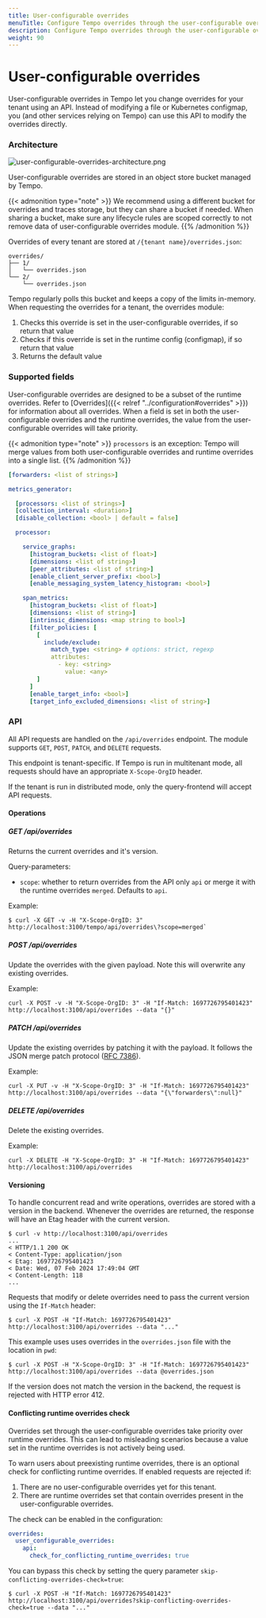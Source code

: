 ```yaml
---
title: User-configurable overrides
menuTitle: Configure Tempo overrides through the user-configurable overrides API
description: Configure Tempo overrides through the user-configurable overrides API
weight: 90
---
```


# User-configurable overrides

User-configurable overrides in Tempo let you change overrides for your tenant using an API.
Instead of modifying a file or Kubernetes configmap, you (and other services relying on Tempo) can use this API to modify the overrides directly.

### Architecture

![user-configurable-overrides-architecture.png](/media/docs/tempo/user-configurable-overrides-architecture.png)

User-configurable overrides are stored in an object store bucket managed by Tempo.

{{< admonition type="note" >}}
We recommend using a different bucket for overrides and traces storage, but they can share a bucket if needed.
When sharing a bucket, make sure any lifecycle rules are scoped correctly to not remove data of user-configurable overrides module.
{{% /admonition %}}

Overrides of every tenant are stored at `/{tenant name}/overrides.json`:

```
overrides/
├── 1/
│   └── overrides.json
└── 2/
    └── overrides.json
```

Tempo regularly polls this bucket and keeps a copy of the limits in-memory. When requesting the overrides for a tenant, the overrides module:

1. Checks this override is set in the user-configurable overrides, if so return that value
2. Checks if this override is set in the runtime config (configmap), if so return that value
3. Returns the default value

### Supported fields

User-configurable overrides are designed to be a subset of the runtime overrides. Refer to [Overrides]({{< relref "../configuration#overrides" >}}) for information about all overrides. 
When a field is set in both the user-configurable overrides and the runtime overrides, the value from the user-configurable overrides will take priority.

{{< admonition type="note" >}}
`processors` is an exception: Tempo will merge values from both user-configurable overrides and runtime overrides into a single list.
{{% /admonition %}}

```yaml
[forwarders: <list of strings>]

metrics_generator:

  [processors: <list of strings>]
  [collection_interval: <duration>]
  [disable_collection: <bool> | default = false]

  processor:

    service_graphs:
      [histogram_buckets: <list of float>]
      [dimensions: <list of string>]
      [peer_attributes: <list of string>]
      [enable_client_server_prefix: <bool>]
      [enable_messaging_system_latency_histogram: <bool>]

    span_metrics:
      [histogram_buckets: <list of float>]
      [dimensions: <list of string>]
      [intrinsic_dimensions: <map string to bool>]
      [filter_policies: [
        [
          include/exclude:
            match_type: <string> # options: strict, regexp
            attributes:
              - key: <string>
                value: <any>
        ]
      ]
      [enable_target_info: <bool>]
      [target_info_excluded_dimensions: <list of string>]
```

### API

All API requests are handled on the `/api/overrides` endpoint. The module supports `GET`, `POST`, `PATCH`, and `DELETE` requests.

This endpoint is tenant-specific. If Tempo is run in multitenant mode, all requests should have an appropriate `X-Scope-OrgID` header.

If the tenant is run in distributed mode, only the query-frontend will accept API requests.

#### Operations

##### GET /api/overrides

Returns the current overrides and it's version.

Query-parameters:
- `scope`: whether to return overrides from the API only `api` or merge it with the runtime overrides `merged`. Defaults to `api`.

Example:

```
$ curl -X GET -v -H "X-Scope-OrgID: 3" http://localhost:3100/tempo/api/overrides\?scope=merged`
```

##### POST /api/overrides

Update the overrides with the given payload. Note this will overwrite any existing overrides.

Example:

```
curl -X POST -v -H "X-Scope-OrgID: 3" -H "If-Match: 1697726795401423" http://localhost:3100/api/overrides --data "{}"
```

##### PATCH /api/overrides

Update the existing overrides by patching it with the payload. It follows the JSON merge patch protocol ([RFC 7386](https://datatracker.ietf.org/doc/html/rfc7386)).

Example:

```
curl -X PUT -v -H "X-Scope-OrgID: 3" -H "If-Match: 1697726795401423" http://localhost:3100/api/overrides --data "{\"forwarders\":null}"
```

##### DELETE /api/overrides

Delete the existing overrides.

Example:

```
curl -X DELETE -H "X-Scope-OrgID: 3" -H "If-Match: 1697726795401423" http://localhost:3100/api/overrides
```

#### Versioning

To handle concurrent read and write operations, overrides are stored with a version in the backend.
Whenever the overrides are returned, the response will have an Etag header with the current version.

```
$ curl -v http://localhost:3100/api/overrides
...
< HTTP/1.1 200 OK
< Content-Type: application/json
< Etag: 1697726795401423
< Date: Wed, 07 Feb 2024 17:49:04 GMT
< Content-Length: 118
...
```

Requests that modify or delete overrides need to pass the current version using the `If-Match` header:

```
$ curl -X POST -H "If-Match: 1697726795401423" http://localhost:3100/api/overrides --data "..."
```
This example uses uses overrides in the `overrides.json` file with the location in `pwd`:

```
$ curl -X POST -H "X-Scope-OrgID: 3" -H "If-Match: 1697726795401423" http://localhost:3100/api/overrides --data @overrides.json
```

If the version does not match the version in the backend, the request is rejected with HTTP error 412.

#### Conflicting runtime overrides check

Overrides set through the user-configurable overrides take priority over runtime overrides.
This can lead to misleading scenarios because a value set in the runtime overrides is not actively being used.

To warn users about preexisting runtime overrides, there is an optional check for conflicting runtime overrides.
If enabled requests are rejected if:

1. There are no user-configurable overrides yet for this tenant.
2. There are runtime overrides set that contain overrides present in the user-configurable overrides.

The check can be enabled in the configuration:

```yaml
overrides:
  user_configurable_overrides:
    api:
      check_for_conflicting_runtime_overrides: true
```

You can bypass this check by setting the query parameter `skip-conflicting-overrides-check=true`:

```
$ curl -X POST -H "If-Match: 1697726795401423" http://localhost:3100/api/overrides?skip-conflicting-overrides-check=true --data "..."
```
